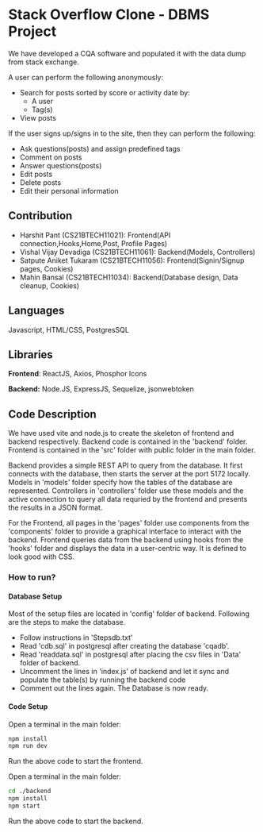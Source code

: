# Stack Overflow Clone - DBMS Project

We have developed a CQA software and populated it with the data dump from stack exchange.

A user can perform the following anonymously:

- Search for posts sorted by score or activity date by:
  - A user
  - Tag(s)
- View posts
<!-- - View a user profile -->

If the user signs up/signs in to the site, then they can perform the following:

- Ask questions(posts) and assign predefined tags
- Comment on posts
- Answer questions(posts)
- Edit posts
- Delete posts
- Edit their personal information

## Contribution

- Harshit Pant (CS21BTECH11021): Frontend(API connection,Hooks,Home,Post, Profile Pages)
- Vishal Vijay Devadiga (CS21BTECH11061): Backend(Models, Controllers)
- Satpute Aniket Tukaram (CS21BTECH11056): Frontend(Signin/Signup pages, Cookies)
- Mahin Bansal (CS21BTECH11034): Backend(Database design, Data cleanup, Cookies)

## Languages

Javascript, HTML/CSS, PostgresSQL

## Libraries

**Frontend**: ReactJS, Axios, Phosphor Icons

**Backend:** Node.JS, ExpressJS, Sequelize, jsonwebtoken

## Code Description

We have used vite and node.js to create the skeleton of frontend and backend respectively. Backend code is contained in the 'backend' folder. Frontend is contained in the 'src' folder with public folder in the main folder.

Backend provides a simple REST API to query from the database. It first connects with the database, then starts the server at the port 5172 locally. Models in 'models' folder specify how the tables of the database are represented. Controllers in 'controllers' folder use these models and the active connection to query all data requried by the frontend and presents the results in a JSON format.

For the Frontend, all pages in the 'pages' folder use components from the 'components' folder to provide a graphical interface to interact with the backend. Frontend queries data from the backend using hooks from the 'hooks' folder and displays the data in a user-centric way. It is defined to look good with CSS.

### How to run?

#### Database Setup

Most of the setup files are located in 'config' folder of backend.
Following are the steps to make the database.

- Follow instructions in 'Stepsdb.txt'
- Read 'cdb.sql' in postgresql after creating the database 'cqadb'.
- Read 'readdata.sql' in postgresql after placing the csv files in 'Data' folder of backend.
- Uncomment the lines in 'index.js' of backend and let it sync and populate the table(s) by running the backend code
- Comment out the lines again. The Database is now ready.

#### Code Setup

Open a terminal in the main folder:

```bash
npm install
npm run dev
```

Run the above code to start the frontend.

Open a terminal in the main folder:

```bash
cd ./backend
npm install
npm start
```

Run the above code to start the backend.
